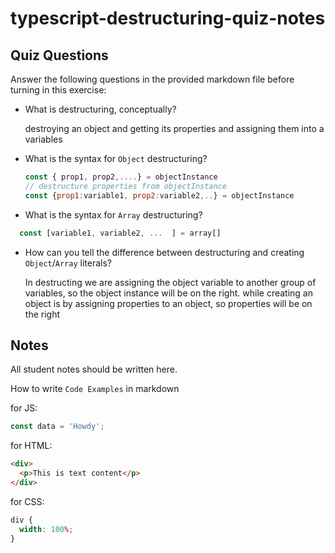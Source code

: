 # typescript-destructuring-quiz-notes

## Quiz Questions

Answer the following questions in the provided markdown file before turning in this exercise:

- What is destructuring, conceptually?

  destroying an object and getting its properties and assigning them into a variables

- What is the syntax for `Object` destructuring?

  ```javascript
  const { prop1, prop2,....} = objectInstance
  // destructure properties from objectInstance
  const {prop1:variable1, prop2:variable2,..} = objectInstance
  ```

- What is the syntax for `Array` destructuring?

```javascript
  const [variable1, variable2, ...  ] = array[]
```

- How can you tell the difference between destructuring and creating `Object`/`Array` literals?

  In destructing we are assigning the object variable to another group of variables, so the object instance will be
  on the right. while creating an object is by assigning properties to an object, so properties will be on the right

## Notes

All student notes should be written here.

How to write `Code Examples` in markdown

for JS:

```javascript
const data = 'Howdy';
```

for HTML:

```html
<div>
  <p>This is text content</p>
</div>
```

for CSS:

```css
div {
  width: 100%;
}
```
